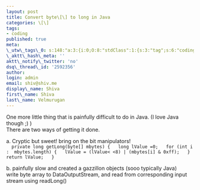 ```yaml
---
layout: post
title: Convert byte\[\] to long in Java
categories: \[\]
tags:
- coding
published: true
meta:
\_utw\_tags\_0: s:148:"a:3:{i:0;O:8:"stdClass":1:{s:3:"tag";s:6:"coding";}i:1;O:8:"stdClass":1:{s:3:"tag";s:11:"Development";}i:2;O:8:"stdClass":1:{s:3:"tag";s:4:"Java";}}";
\_aktt\_hash\_meta: ''
aktt\_notify\_twitter: 'no'
dsq\_thread\_id: '2592356'
author:
login: admin
email: shiv@shiv.me
display\_name: Shiva
first\_name: Shiva
last\_name: Velmurugan
---
```


One more little thing that is painfully difficult to do in Java. (I love Java though ;) )  
There are two ways of getting it done.

a. Cryptic but sweet! bring on the bit manipulators!  
`  
private long getLong(byte[] mbytes) {  
long lValue =0;  
for (int i :  mbytes.length) {  
lValue = (lValue< <8) | (mbytes[i] & 0xff);  
}  
return lValue;  
}  
`

b. painfully slow and created a gazzillon objects (sooo typically Java)  
write byte array to DataOutputStream, and read from corresponding input stream using readLong()

